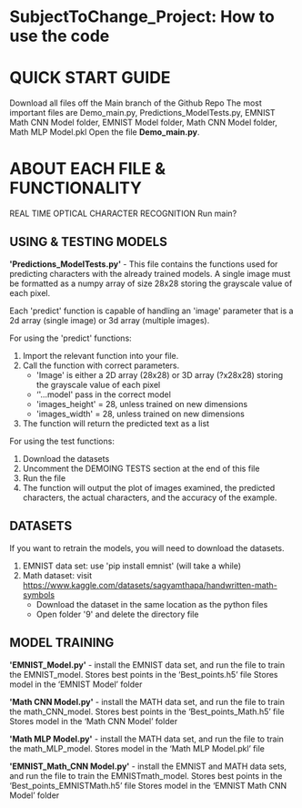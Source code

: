 # SubjectToChange_Project: How to use the code

# QUICK START GUIDE
Download all files off the Main branch of the Github Repo 
The most important files are Demo_main.py, Predictions_ModelTests.py, EMNIST Math CNN Model folder, EMNIST Model folder, Math CNN Model folder, Math MLP Model.pkl
Open the file **Demo_main.py**.

# ABOUT EACH FILE & FUNCTIONALITY
REAL TIME OPTICAL CHARACTER RECOGNITION
Run main?

## USING & TESTING MODELS
**'Predictions_ModelTests.py'** - This file contains the functions used for predicting characters with the already trained models. 
A single image must be formatted as a numpy array of size 28x28 storing the grayscale value of each pixel. 

Each 'predict' function is capable of handling an 'image' parameter that is a 2d array (single image) or 3d array (multiple images).

For using the 'predict' functions:
1. Import the relevant function into your file.
2. Call the function with correct parameters. 
   * 'Image'  is either a 2D array (28x28) or 3D array (?x28x28) storing the grayscale value of each pixel
   * ‘'...model' pass in the correct model
   * 'images_height' = 28, unless trained on new dimensions
   * 'images_width' = 28, unless trained on new dimensions
3. The function will return the predicted text as a list

For using the test functions:
1. Download the datasets
2. Uncomment the DEMOING TESTS section at the end of this file
3. Run the file
4. The function will output the plot of images examined, the predicted characters, the actual characters, and the accuracy of the example.

## DATASETS
If you want to retrain the models, you will need to download the datasets.
1. EMNIST data set: use 'pip install emnist' (will take a while)
2. Math dataset: visit https://www.kaggle.com/datasets/sagyamthapa/handwritten-math-symbols
   * Download the dataset in the same location as the python files
   * Open folder '9' and delete the directory file

## MODEL TRAINING
**'EMNIST_Model.py'** - install the EMNIST data set, and run the file to train the EMNIST_model.
Stores best points in the ‘Best_points.h5’ file
Stores model in the ‘EMNIST Model’ folder

**'Math CNN Model.py'** - install the MATH data set, and run the file to train the math_CNN_model.
Stores best points in the ‘Best_points_Math.h5’ file
Stores model in the ‘Math CNN Model’ folder

**'Math MLP Model.py'** - install the MATH data set, and run the file to train the math_MLP_model.
Stores model in the ‘Math MLP Model.pkl’ file

**'EMNIST_Math_CNN Model.py'** - install the EMNIST and MATH data sets, and run the file to train the EMNISTmath_model.
Stores best points in the ‘Best_points_EMNISTMath.h5’ file
Stores model in the ‘EMNIST Math CNN Model’ folder
